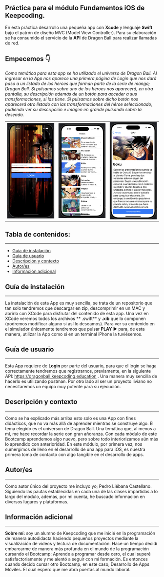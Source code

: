 ## Práctica para el módulo Fundamentos  iOS de Keepcoding.
En esta práctica desarrollo una pequeña app con **Xcode** y lenguaje **Swift** bajo el patrón de diseño MVC (Model View Controller).
Para su elaboración se ha consumido el servicio de la **API** de Dragon Ball para realizar llamadas de red. 

## Empecemos 👇

*Como temática para esta app se ha utilizado el universo de Dragon Ball. Al ingresar en la App nos aparece una primera página de Login que nos dará paso a un listado de los heroes que forman parte de la serie de manga; Dragon Ball. Si pulsamos sobre uno de los héroes nos aparecerá, en otra pantalla, su descripción además de un botón para acceder a sus transformaciones, si las tiene. Si pulsamos sobre dicho botón nos aparecerá otro listado con las transformaciones del héroe seleccionado, pudiendo ver su descripción e imagen en grande pulsando sobre la deseada.*

<table>
  <tr>
    <td><img src="https://github.com/Castellano46/fundamentosiOS/blob/main/Images/1.png" width="300" /></td>
    <td><img src="https://github.com/Castellano46/fundamentosiOS/blob/main/Images/2.png" width="300" /></td>
    <td><img src="https://github.com/Castellano46/fundamentosiOS/blob/main/Images/3.png" width="300" /></td>
  </tr>
</table>


## Tabla de contenidos:
---

- [Guía de instalación](#guía-de-instalación)
- [Guía de usuario](#guía-de-usuario)
- [Descripción y contexto](#descripción-y-contexto)
- [Autor/es](#autores)
- [Información adicional](#información-adicional)

## Guía de instalación
---

La instalación de esta App es muy sencilla, se trata de un repositorio que tan solo tendremos que descargar en zip, descomprimir en un MAC y abrirlo con XCode para disfrutar del contenido de esta app. 
Una vez en XCode veremos todos los archivos ** .swift** y **.xib** que lo componen (podremos modificar alguno si así lo deseamos).
Para ver su contenido en el simulador únicamente tendremos que pulsar **PLAY** ▶️ para, de esta manera, utilizar la App como si en un terminal iPhone la tuviésemos. 

## Guía de usuario
---
Esta App requiere de **Login** por parte del usuario, para que el login se haga correctamente tendremos que registrarnos, previamente, en la siguiente API: https://dragonball.keepcoding.education . Una manera muy sencilla de hacerlo es utilizando postman.
Por otro lado al ser un proyecto liviano no necesitaremos un equipo muy potente para su ejecución.

## Descripción y contexto
---
Como se ha explicado más arriba esto solo es una App con fines didácticos, que no va más allá  de aprender mientras se construye algo. 
El tema elegido es el universon de Dragon Ball. Una temática que, al menos a mí, me hace recordar la serie con gran añoranza. Con cada módulo de este Bootcamp aprendemos algo nuevo, pero sobre todo interiorizamos aún más lo aprendido con anterioridad. En este módulo, por primera vez, nos sumergimos de lleno en el desarrollo de una app para iOS, es nuestra primera toma de contacto con algo tangible en el desarrollo de apps.

## Autor/es
---
Como autor único del proyecto me incluyo yo; Pedro Liébana Castellano. Siguiendo las pautas establecidas en cada una de las clases impartidas a lo largo del módulo, además, por mi cuenta, he buscado información en diversos lugares y plataformas.

## Información adicional
---
**Sobre mí:**  soy un alumno de Keepcoding que me inicié en la programación de manera autodidacta haciendo pequeños proyectos mediante la visualización de videos y lectura de documentación.
Hace un tiempo decidí embarcarme de manera más profunda en el mundo de la programación cursando el Bootcamp: Aprende a programar desde cero, el cual superé satisfactoriamente y me alentó a seguir con mi formación. Es entonces cuando decido cursar otro Bootcamp, en este caso, Desarrollo de Apps Móviles. El cual espero que me abra puertas al mundo laboral. 

